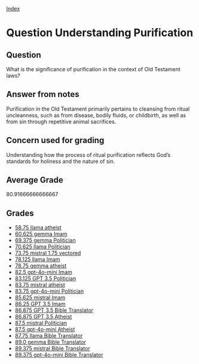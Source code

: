
[Index](../../index.md)
# Question Understanding Purification
## Question
What is the significance of purification in the context of Old Testament laws?

## Answer from notes
Purification in the Old Testament primarily pertains to cleansing from ritual uncleanness, such as from disease, bodily fluids, or childbirth, as well as from sin through repetitive animal sacrifices.

## Concern used for grading
Understanding how the process of ritual purification reflects God’s standards for holiness and the nature of sin.

## Average Grade
80.91666666666667

## Grades
 * [58.75 llama atheist](../answers/llama_atheist/Understanding_Purification.md)
 * [60.625 gemma Imam](../answers/gemma_Imam/Understanding_Purification.md)
 * [69.375 gemma Politician](../answers/gemma_Politician/Understanding_Purification.md)
 * [70.625 llama Politician](../answers/llama_Politician/Understanding_Purification.md)
 * [73.75 mistral 1.75 vectored](../answers/mistral_1.75_vectored/Understanding_Purification.md)
 * [78.125 llama Imam](../answers/llama_Imam/Understanding_Purification.md)
 * [78.75 gemma atheist](../answers/gemma_atheist/Understanding_Purification.md)
 * [82.5 gpt-4o-mini Imam](../answers/gpt-4o-mini_Imam/Understanding_Purification.md)
 * [83.125 GPT 3.5 Politician](../answers/GPT_3.5_Politician/Understanding_Purification.md)
 * [83.75 mistral atheist](../answers/mistral_atheist/Understanding_Purification.md)
 * [83.75 gpt-4o-mini Politician](../answers/gpt-4o-mini_Politician/Understanding_Purification.md)
 * [85.625 mistral Imam](../answers/mistral_Imam/Understanding_Purification.md)
 * [86.25 GPT 3.5 Imam](../answers/GPT_3.5_Imam/Understanding_Purification.md)
 * [86.875 GPT 3.5 Bible Translator](../answers/GPT_3.5_Bible_Translator/Understanding_Purification.md)
 * [86.875 GPT 3.5 Atheist](../answers/GPT_3.5_Atheist/Understanding_Purification.md)
 * [87.5 mistral Politician](../answers/mistral_Politician/Understanding_Purification.md)
 * [87.5 gpt-4o-mini Atheist](../answers/gpt-4o-mini_Atheist/Understanding_Purification.md)
 * [87.75 llama Bible Translator](../answers/llama_Bible_Translator/Understanding_Purification.md)
 * [89.0 gemma Bible Translator](../answers/gemma_Bible_Translator/Understanding_Purification.md)
 * [89.375 mistral Bible Translator](../answers/mistral_Bible_Translator/Understanding_Purification.md)
 * [89.375 gpt-4o-mini Bible Translator](../answers/gpt-4o-mini_Bible_Translator/Understanding_Purification.md)
